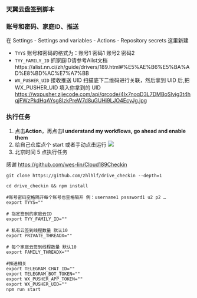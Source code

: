 ### 天翼云盘签到脚本

### 账号和密码、家庭ID、推送

在 Settings - Settings and variables - Actions - Repository secrets 这里新建
- `TYYS`  账号和密码的格式为：账号1 密码1 账号2 密码2
- `TYY_FAMILY_ID`  抓家庭ID请参考Ailst文档https://alist.nn.ci/zh/guide/drivers/189.html#%E5%AE%B6%E5%BA%AD%E8%BD%AC%E7%A7%BB
- `WX_PUSHER_UID`  接收推送 UID
 扫描底下二维码进行关联，然后拿到 UID 后,把 WX_PUSHER_UID 填入你拿到的 UID
  https://wxpusher.zjiecode.com/api/qrcode/4Ix7noqD3L7DMBoSlvig3t4hqjFWzPkdHqAYsg8IzkPreW7d8uGUHi9LJO4EcyJg.jpg

### 执行任务

1. 点击**Action**，再点击**I understand my workflows, go ahead and enable them**
2. 给自己仓库点个 start 或者手动点击运行
   ![](http://tu.yaohuo.me/imgs/2020/06/34ca160c972b9927.png)
3. 北京时间 5 点执行任务


感谢 https://github.com/wes-lin/Cloud189Checkin 

```linux
git clone https://github.com/zhlhlf/drive_checkin --depth=1

cd drive_checkin && npm install

#账号密码空格隔开每个账号也空格隔开 例：username1 psssword1 u2 p2 …
export TYYS=""

# 指定签到的家庭云ID
export TYY_FAMILY_ID=""

# 私有云签到线程数量 默认10
export PRIVATE_THREADX=""

# 每个家庭云签到线程数量 默认10
export FAMILY_THREADX=""

#推送相关
export TELEGRAM_CHAT_ID=""
export TELEGRAM_BOT_TOKEN=""
export WX_PUSHER_APP_TOKEN=""
export WX_PUSHER_UID=""
npm run start
```

